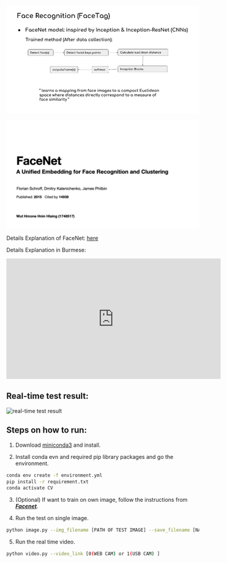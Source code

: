

![FaceTag](explain.jpg)

![real-time test result](facenet-arc.gif)

Details Explanation of FaceNet: [here](https://drive.google.com/file/d/1TwXJgNqA-nfcGyrZ_OlpBIshMgiJu82z/view?usp=sharing)

Details Explanation in Burmese:
<iframe width="560" height="315" src="https://www.youtube.com/embed/w05oosmFsxM?si=dWGtMADpZNLmmG5A" title="YouTube video player" frameborder="0" allow="accelerometer; autoplay; clipboard-write; encrypted-media; gyroscope; picture-in-picture; web-share" referrerpolicy="strict-origin-when-cross-origin" allowfullscreen></iframe>

## Real-time test result:

![real-time test result](video_result.gif)

## Steps on how to run:

  1. Download [miniconda3](https://repo.anaconda.com/miniconda/Miniconda3-latest-Linux-x86_64.sh) and install.

  2. Install conda evn and required pip library packages and go the environment.

  ```bash
  conda env create -f environment.yml
  pip install -r requirement.txt
  conda activate CV
  ```

  3. (Optional) If want to train on own image, follow the instructions from [***Facenet***](https://github.com/davidsandberg/facenet).

  4. Run the test on single image.

  ```bash
  python image.py --img_filename [PATH OF TEST IMAGE] --save_filename [NAME TO SAVE RESULT]
  ```
  5. Run the real time video.

  ```bash
  python video.py --video_link [0(WEB CAM) or 1(USB CAM) ]
  ```
